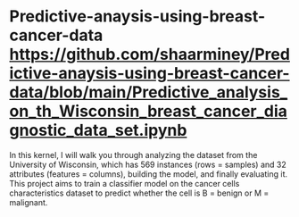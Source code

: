 # Predictive-anaysis-using-breast-cancer-data https://github.com/shaarminey/Predictive-anaysis-using-breast-cancer-data/blob/main/Predictive_analysis_on_th_Wisconsin_breast_cancer_diagnostic_data_set.ipynb

In this kernel, I will walk you through analyzing the dataset from the  University of Wisconsin, which has 569 instances (rows = samples) and 32 attributes (features = columns), building the model, and finally evaluating it. This project aims to train a classifier model on the cancer cells characteristics dataset to predict whether the cell is B = benign or M = malignant.
